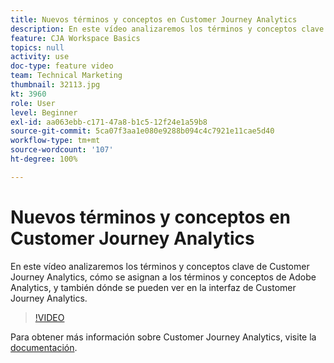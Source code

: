 ```yaml
---
title: Nuevos términos y conceptos en Customer Journey Analytics
description: En este vídeo analizaremos los términos y conceptos clave de Customer Journey Analytics de Adobe, cómo se asignan a los términos y conceptos en Adobe Analytics, y también dónde se pueden ver en la interfaz de Customer Journey Analytics.
feature: CJA Workspace Basics
topics: null
activity: use
doc-type: feature video
team: Technical Marketing
thumbnail: 32113.jpg
kt: 3960
role: User
level: Beginner
exl-id: aa063ebb-c171-47a8-b1c5-12f24e1a59b8
source-git-commit: 5ca07f3aa1e080e9288b094c4c7921e11cae5d40
workflow-type: tm+mt
source-wordcount: '107'
ht-degree: 100%

---
```


# Nuevos términos y conceptos en Customer Journey Analytics

En este vídeo analizaremos los términos y conceptos clave de Customer Journey Analytics, cómo se asignan a los términos y conceptos de Adobe Analytics, y también dónde se pueden ver en la interfaz de Customer Journey Analytics.

>[!VIDEO](https://video.tv.adobe.com/v/32113/?quality=12)

Para obtener más información sobre Customer Journey Analytics, visite la [documentación](https://experienceleague.adobe.com/docs/analytics-platform/using/cja-landing.html?lang=es).
